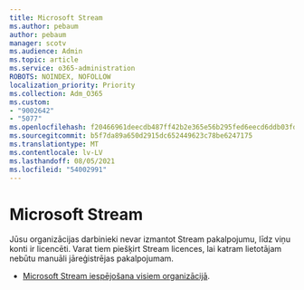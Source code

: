 ```yaml
---
title: Microsoft Stream
ms.author: pebaum
author: pebaum
manager: scotv
ms.audience: Admin
ms.topic: article
ms.service: o365-administration
ROBOTS: NOINDEX, NOFOLLOW
localization_priority: Priority
ms.collection: Adm_O365
ms.custom:
- "9002642"
- "5077"
ms.openlocfilehash: f20466961deecdb487ff42b2e365e56b295fed6eecd6ddb03fda67ab9110bc4f
ms.sourcegitcommit: b5f7da89a650d2915dc652449623c78be6247175
ms.translationtype: MT
ms.contentlocale: lv-LV
ms.lasthandoff: 08/05/2021
ms.locfileid: "54002991"
---
```

# <a name="enable-microsoft-stream"></a>Microsoft Stream

Jūsu organizācijas darbinieki nevar izmantot Stream pakalpojumu, līdz viņu konti ir licencēti. Varat tiem piešķirt Stream licences, lai katram lietotājam nebūtu manuāli jāreģistrējas pakalpojumam.

- [Microsoft Stream iespējošana visiem organizācijā](https://docs.microsoft.com/stream/assign-user-licenses).
